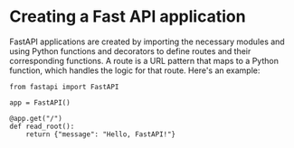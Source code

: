 # Creating a Fast API application
 FastAPI applications are created by importing the necessary modules and using Python functions and decorators to define routes and their corresponding functions. A route is a URL pattern that maps to a Python function, which handles the logic for that route. Here's an example: 

```
from fastapi import FastAPI

app = FastAPI()

@app.get("/")
def read_root():
    return {"message": "Hello, FastAPI!"}
```
